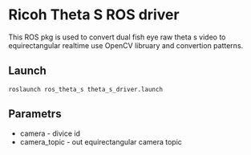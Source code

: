 # Ricoh Theta S ROS driver
This ROS pkg is used to convert dual fish eye raw theta s video to equirectangular realtime use OpenCV libruary and convertion patterns.
## Launch
```
roslaunch ros_theta_s theta_s_driver.launch
```
## Parametrs
- camera - divice id
- camera_topic - out equirectangular camera topic